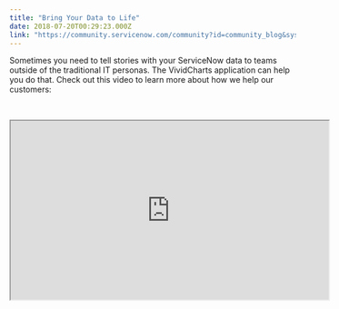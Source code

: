 ```yaml
---
title: "Bring Your Data to Life"
date: 2018-07-20T00:29:23.000Z
link: "https://community.servicenow.com/community?id=community_blog&sys_id=a449c5dbdbdb9380200f0b55ca96199c"
---
```

<p>Sometimes you need to tell stories with your ServiceNow data to teams outside of the traditional IT personas. The VividCharts application can help you do that. Check out this video to learn more about how we help our customers:</p>
<p> </p>
<p style="text-align: center;"><iframe src="https://www.youtube.com/embed/oXYm1lJvuvc?rel&#61;0" width="560" height="315"></iframe></p>